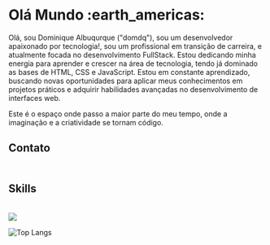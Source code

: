 <h1> Olá Mundo :earth_americas: </h1>

<p> Olá, sou Dominique Albuqurque ("domdq"), sou um desenvolvedor apaixonado por tecnologia!,
sou um profissional em transição de carreira, e atualmente focada no desenvolvimento FullStack.
Estou dedicando minha energia para aprender e crescer na área de tecnologia, tendo já dominado as bases de HTML, CSS e JavaScript.
Estou em constante aprendizado, buscando novas oportunidades para aplicar meus conhecimentos em projetos práticos e adquirir habilidades avançadas no desenvolvimento de interfaces web.

Este é o espaço onde passo a maior parte do meu tempo, onde a imaginação e a criatividade se tornam código. </p>

<h2> Contato </h2>

<a href="https://www.linkedin.com/in/dominique-albuquerque-98823b228/">
  <img src="https://img.shields.io/badge/linkedin-%230077B5.svg?style=for-the-badge&logo=linkedin&logoColor=white" alt="" style="margin-top:8px;">
</a>

<br>

<a href="https://www.instagram.com/domdq_dev/">
  <img src="https://img.shields.io/badge/Instagram-%23E4405F.svg?style=for-the-badge&logo=Instagram&logoColor=white" alt="">
</a>

<br>

<a href="https://wa.me/qr/2DI6W4VJLBZTD1">
  <img src="https://img.shields.io/badge/WhatsApp-25D366?style=for-the-badge&logo=whatsapp&logoColor=white" alt="">
</a>

<br>

<a href="domborgesbr2468@gmail.com">
  <img src="https://img.shields.io/badge/Gmail-EA4335.svg?style=for-the-badge&logo=Gmail&logoColor=white" alt="">
</a>

<h2> Skills </h2>

<img src="https://img.shields.io/badge/HTML5-e34c26?style=for-the-badge&logo=html5&logoColor=white" alt="">

<img src="https://img.shields.io/badge/CSS3-264de4?style=for-the-badge&logo=css3&logoColor=white" alt="">

<img src="https://img.shields.io/badge/JavaScript-F7DF1E?style=for-the-badge&logo=javascript&logoColor=black" alt="">

<img src="https://img.shields.io/badge/Git-F05032.svg?style=for-the-badge&logo=Git&logoColor=white" alt="">

<img src="https://img.shields.io/badge/GitHub-181717.svg?style=for-the-badge&logo=GitHub&logoColor=white" alt="">

<br>

<picture>
  <source
    srcset="https://github-readme-stats.vercel.app/api?username=domdq&show_icons=true&theme=codeSTACKr"
    media="(prefers-color-scheme: dark)"
  />
  <source
    srcset="https://github-readme-stats.vercel.app/api?username=domdq&show_icons=true"
    media="(prefers-color-scheme: light), (prefers-color-scheme: no-preference)"
  />
  <img src="https://github-readme-stats.vercel.app/api?username=domdq&show_icons=true" />
</picture>

<br>

![Top Langs](https://github-readme-stats.vercel.app/api/top-langs/?username=domdq&layout=compact)
  

